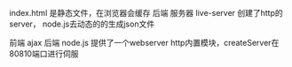 index.html 是静态文件，在浏览器会缓存
后端  服务器  live-server 创建了http的server，
node.js去动态的的生成json文件

前端 ajax  后端
node.js 提供了一个webserver
http内置模块，createServer在80810端口进行伺服